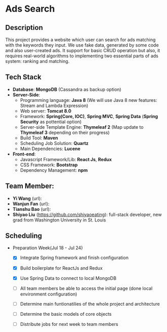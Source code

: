 

#  Ads Search

## Description

This project provides a website which user can search for ads matching with the keywords they input. We use fake data, generated by some code and also user-created ads. It support for basic CRUD operation but also, it requires real-world algorithms to implementing two essential parts of ads system: ranking and matching.

## Tech Stack

* **Database**: **MongoDB** (Cassandra as backup option)
* **Server-Side**:
    * Programming language: **Java 8** (We will use Java 8 new features: Stream and Lambda Expression)
    * Web server: **Tomcat 8.0**
    * Framework: **Spring(Core, IOC)**, **Spring MVC**, **Spring Data** (**Spring Security** as pottential option)
    * Server-side Template Engine: **Thymeleaf  2** (Map update to **Thymeleaf 3** depending on their progress)
    * Build Tool: **Maven**
    * Scheduling Job Solution: **Quartz**
    * Main Dependencies: **Lucene**
* **Front-end**:
    * Javascript Framework/Lib: **React Js**, **Redux**
    * CSS Framework: **Bootstrap**
    * Dependency Management: **npm**
    
## **Team Member**:
  * **Yi Wang** (url): 
  * **Wanjun Fan** (url): 
  * **Tianshu Bao** (url):
  * **Shiyao Liu** (https://github.com/shiyaoeating): full-stack developer, new grad from Washington University in St. Louis

## Scheduling 
  * Preparation Week(Jul 18 - Jul 24)
    - [x] Integrate Spring framework and finish configuration
    - [x] Build boilerplate for ReactJs and Redux
    - [x] Use Spring Data to connect to local MongoDB
    - [ ] All team members be able to access the initial page (done local environment configuration)
    - [ ] Determine main funtionatilies of the whole project and architecture
    - [ ] Determine the basic models of core objects
    - [ ] Distribute jobs for next week to team members
  
  

